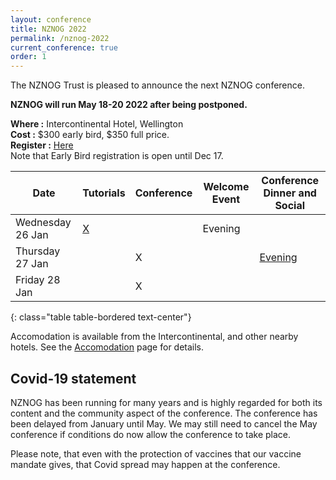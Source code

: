 ```yaml
---
layout: conference
title: NZNOG 2022
permalink: /nznog-2022
current_conference: true
order: 1
---
```


The NZNOG Trust is pleased to announce the next NZNOG conference.

**NZNOG will run May 18-20 2022 after being postponed.**

**Where :** Intercontinental Hotel, Wellington<br />
**Cost :** $300 early bird, $350 full price.<br />
**Register :** [Here](https://nznog-2022.lilregie.com/booking/attendees/new)<br/>
Note that Early Bird registration is open until Dec 17.

| Date | Tutorials | Conference | Welcome Event | Conference Dinner and Social |
| --- | --- | --- | --- | --- |
| Wednesday 26 Jan | [X](nznog-2022/nznog-2022-tutorials.html) |  | Evening  |  |
| Thursday 27 Jan |  | X  |  | [Evening](nznog-2022/nznog-2022-dinner-and-social.html) |
| Friday 28 Jan |  | X  |  |  |
{: class="table table-bordered text-center"}

Accomodation is available from the Intercontinental, and other nearby hotels. See the [Accomodation](nznog-2022/nznog-2022-accommodation.html) page for details.

## Covid-19 statement
NZNOG has been running for many years and is highly regarded for both its content and the community aspect of the conference. The conference has been delayed from January until May. We may still need to cancel the May conference if conditions do now allow the conference to take place.

Please note, that even with the protection of vaccines that our vaccine mandate gives, that Covid spread may happen at the conference.
